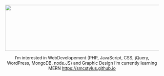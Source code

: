 <div align="center">
	<br>
		<img src="smcs.svg" width="800" height="150" alt="">
	<br>
	<div class="container">
				<p>
					I’m interested in WebDevelopement (PHP, JavaScript, CSS, jQuery, WordPress, MongoDB, node.JS) and Graphic Design
					<span class="space"></span>
						I’m currently learning MERN
					<span class="space"></span>
					<a class="underline-from-center" href="https://smcstylus.github.io">https://smcstylus.github.io</a>
        			</p>
	</div>
</div>
